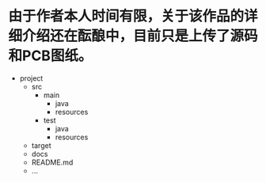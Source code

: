 # 由于作者本人时间有限，关于该作品的详细介绍还在酝酿中，目前只是上传了源码和PCB图纸。

- project
  - src
    - main
      - java
      - resources
    - test
      - java
      - resources
  - target
  - docs
  - README.md
  - ...
